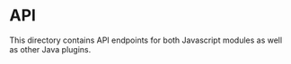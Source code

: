 # API

This directory contains API endpoints for both Javascript modules as well as
other Java plugins.
